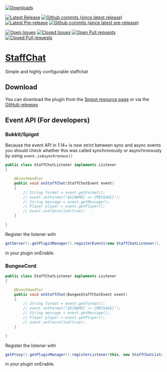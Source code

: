 [![Downloads](https://img.shields.io/github/downloads/oskar3123/StaffChat/total.svg?style=flat)](https://github.com/oskar3123/StaffChat/releases/latest)

[![Latest Release](https://img.shields.io/github/v/release/oskar3123/StaffChat.svg?style=flat)](https://github.com/oskar3123/StaffChat/releases/latest)
[![Github commits (since latest release)](https://img.shields.io/github/commits-since/oskar3123/StaffChat/latest.svg?style=flat)](https://github.com/oskar3123/StaffChat/commits/master)
[![Latest Pre-release](https://img.shields.io/github/v/release/oskar3123/StaffChat.svg?style=flat&include_prereleases)](https://github.com/oskar3123/StaffChat/releases)
[![Github commits (since latest pre-release)](https://img.shields.io/github/commits-since/oskar3123/StaffChat/latest.svg?style=flat&include_prereleases)](https://github.com/oskar3123/StaffChat/commits/master)

[![Open Issues](https://img.shields.io/github/issues/oskar3123/StaffChat)](https://github.com/oskar3123/StaffChat/issues?q=is%3Aopen+is%3Aissue)
[![Closed Issues](https://img.shields.io/github/issues-closed/oskar3123/StaffChat)](https://github.com/oskar3123/StaffChat/issues?q=is%3Aissue+is%3Aclosed)
[![Open Pull requests](https://img.shields.io/github/issues-pr/oskar3123/StaffChat)](https://github.com/oskar3123/StaffChat/pulls?q=is%3Aopen+is%3Apr)
[![Closed Pull requests](https://img.shields.io/github/issues-pr-closed/oskar3123/StaffChat)](https://github.com/oskar3123/StaffChat/pulls?q=is%3Apr+is%3Aclosed)

# [StaffChat](https://oskar3123.github.io/StaffChat)

Simple and highly configurable staffchat

## Download
You can download the plugin from the [Spigot resource page](https://www.spigotmc.org/resources/37804/) or via the [GitHub releases](https://github.com/oskar3123/StaffChat/releases)

## Event API (For developers)

### Bukkit/Spigot

Because the event API in 1.14+ is now strict between sync and async events you should check whether this was called synchronously or asynchronously by using `event.isAsynchronous()`

```java
public class StaffChatListener implements Listener
{

    @EventHandler
    public void onStaffChat(StaffChatEvent event)
    {
        // String format = event.getFormat();
        // event.setFormat("&b{NAME} >> {MESSAGE}");
        // String message = event.getMessage();
        // Player player = event.getPlayer();
        // event.setCancelled(true);
    }

}
```
Register the listener with
```java
getServer().getPluginManager().registerEvents(new StaffChatListener(), this);
```
in your plugin onEnable.

### BungeeCord

```java
public class StaffChatListener implements Listener
{

    @EventHandler
    public void onStaffChat(BungeeStaffChatEvent event)
    {
        // String format = event.getFormat();
        // event.setFormat("&b{NAME} >> {MESSAGE}");
        // String message = event.getMessage();
        // Player player = event.getPlayer();
        // event.setCancelled(true);
    }

}
```
Register the listener with
```java
getProxy().getPluginManager().registerListener(this, new StaffChatListener());
```
in your plugin onEnable.
